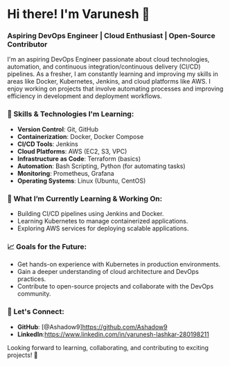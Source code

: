 
# Hi there! I'm Varunesh 👋

### Aspiring DevOps Engineer | Cloud Enthusiast | Open-Source Contributor

I'm an aspiring DevOps Engineer passionate about cloud technologies, automation, and continuous integration/continuous delivery (CI/CD) pipelines. As a fresher, I am constantly learning and improving my skills in areas like Docker, Kubernetes, Jenkins, and cloud platforms like AWS. I enjoy working on projects that involve automating processes and improving efficiency in development and deployment workflows.

### 🚀 Skills & Technologies I'm Learning:
- **Version Control**: Git, GitHub
- **Containerization**: Docker, Docker Compose
- **CI/CD Tools**: Jenkins
- **Cloud Platforms**: AWS (EC2, S3, VPC)
- **Infrastructure as Code**: Terraform (basics)
- **Automation**: Bash Scripting, Python (for automating tasks)
- **Monitoring**: Prometheus, Grafana
- **Operating Systems**: Linux (Ubuntu, CentOS)

### 🌱 What I’m Currently Learning & Working On:
- Building CI/CD pipelines using Jenkins and Docker.
- Learning Kubernetes to manage containerized applications.
- Exploring AWS services for deploying scalable applications.

### 📈 Goals for the Future:
- Get hands-on experience with Kubernetes in production environments.
- Gain a deeper understanding of cloud architecture and DevOps practices.
- Contribute to open-source projects and collaborate with the DevOps community.

### 🔗 Let's Connect:
- **GitHub**: [@Ashadow9]https://github.com/Ashadow9
- **LinkedIn**:https://www.linkedin.com/in/varunesh-lashkar-280198211


Looking forward to learning, collaborating, and contributing to exciting projects! 🚀
